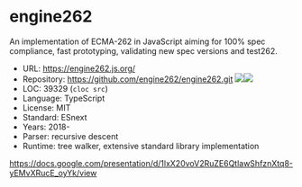 # engine262

An implementation of ECMA-262 in JavaScript aiming for 100% spec compliance, fast prototyping, validating new spec versions and test262.

* URL:        https://engine262.js.org/
* Repository: https://github.com/engine262/engine262.git <img src="https://img.shields.io/github/stars/engine262/engine262?label=&style=flat-square" /><img src="https://img.shields.io/github/last-commit/engine262/engine262?label=&style=flat-square" />
* LOC:        39329 (`cloc src`)
* Language:   TypeScript
* License:    MIT
* Standard:   ESnext
* Years:      2018-
* Parser:     recursive descent
* Runtime:    tree walker, extensive standard library implementation

https://docs.google.com/presentation/d/1lxX20voV2RuZE6QtlawShfznXtq8-yEMvXRucE_oyYk/view
